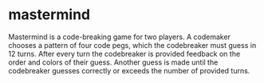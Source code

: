 # mastermind

Mastermind is a code-breaking game for two players. A codemaker chooses a pattern of four code pegs, which the codebreaker must guess in 12 turns. After every turn the codebreaker is provided feedback on the order and colors of their guess. Another guess is made until the codebreaker guesses correctly or exceeds the number of provided turns. 
